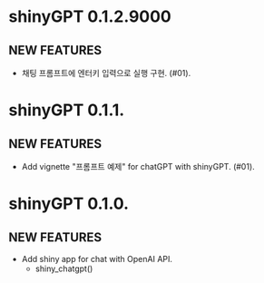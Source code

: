 # shinyGPT 0.1.2.9000

## NEW FEATURES

* 채팅 프롬프트에 엔터키 입력으로 실행 구현. (#01).    



# shinyGPT 0.1.1.

## NEW FEATURES

* Add vignette "프롬프트 예제" for chatGPT with shinyGPT. (#01).
    
    
    
# shinyGPT 0.1.0.

## NEW FEATURES

* Add shiny app for chat with OpenAI API.
    - shiny_chatgpt()
